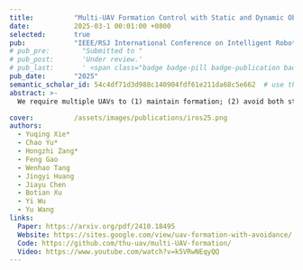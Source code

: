 ```yaml
---
title:          "Multi-UAV Formation Control with Static and Dynamic Obstacle Avoidance via Reinforcement Learning"
date:           2025-03-1 00:01:00 +0800
selected:       true
pub:            "IEEE/RSJ International Conference on Intelligent Robots and Systems (IROS)"
# pub_pre:        "Submitted to "
# pub_post:       'Under review.'
# pub_last:       ' <span class="badge badge-pill badge-publication badge-success">Spotlight</span>'
pub_date:       "2025"
semantic_scholar_id: 54c4df71d3d988c140904fdf61e211da68c5e662  # use this to retrieve citation count
abstract: >-
  We require multiple UAVs to (1) maintain formation; (2) avoid both static and dynamic obstacles; (3) follow velocity commands; (4) perform smooth actions. To tackle the 4-objective task, we propose a 2-stage RL training pipeline.

cover:          /assets/images/publications/iros25.png
authors:
  - Yuqing Xie*
  - Chao Yu*
  - Hongzhi Zang*
  - Feng Gao
  - Wenhao Tang
  - Jingyi Huang
  - Jiayu Chen
  - Botian Xu
  - Yi Wu
  - Yu Wang
links:
  Paper: https://arxiv.org/pdf/2410.18495
  Website: https://sites.google.com/view/uav-formation-with-avoidance/
  Code: https://github.com/thu-uav/multi-UAV-formation/
  Video: https://www.youtube.com/watch?v=k5VRwNEqyQQ
---
```

